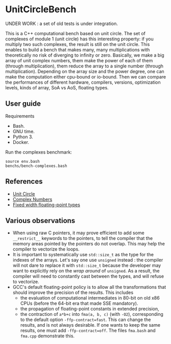 
# UnitCircleBench

UNDER WORK : a set of old tests is under integration.

This is a C++ computational bench based on unit circle. The set of complexes of module 1 (unit circle) has this interesting property: if you multiply two such complexes, the result is still on the unit circle. This enables to build a bench that makes many, many multiplications with theoretically no risk of diverging to infinity or zero. Basically, we make a big array of unit complex numbers, them make the power of each of them (through multiplication), them reduce the array to a single number (through multiplication). Depending on the array size and the power degree, one can make the computation either cpu-bound or io-bound. Then we can compare the performances of different hardware, compilers, versions, optimization levels, kinds of array, SoA vs AoS, floating types.


## User guide

Requirements
- Bash.
- GNU time.
- Python 3.
- Docker.

Run the complexes benchmark:
```
source env.bash
benchs/bench-complexes.bash
```

## References

- [Unit Circle](https://en.wikipedia.org/wiki/Unit_circle)
- [Complex Numbers](https://en.wikipedia.org/wiki/Complex_number)
- [Fixed width floating-point types](https://en.cppreference.com/w/cpp/types/floating-point)


## Various observations

- When using raw C pointers, it may prove efficient to add some `__restrict__` keywords to the pointers, to tell the compiler that the memory areas pointed by the pointers do not overlap. This may help the compiler to vectorize the loops.
- It is important to systematically use `std::size_t` as the type for the indexes of the arrays. Let's say one use `unsigned` instead : the compiler will not dare to replace it with `std::size_t` because the developer may want to explicitly rely on the *wrap around* of `unsigned`. As a result, the compiler will need to constantly cast between the types, and will refuse to vectorize.
- GCC's default floating-point policy is to allow all the transformations that should improve the precision of the results. This includes
  - the evaluation of computational intermediates in 80-bit on old x86 CPUs (before the 64-bit era that made SSE mandatory).
  - the propagation of floating-point constants in extended precision,
  - the contraction of `a*b+c` into `fma(a, b, c)` (with `-O2`), corresponding to the default option `-ffp-contract=fast`. This can change the results, and is not always desirable. If one wants to keep the same results, one must add `-ffp-contract=off`. The files `fma.bash` and `fma.cpp` demonstrate this.

